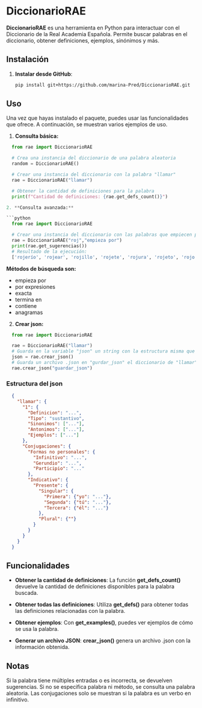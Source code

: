 # DiccionarioRAE

**DiccionarioRAE** es una herramienta en Python para interactuar con el Diccionario de la Real Academia Española. Permite buscar palabras en el diccionario, obtener definiciones, ejemplos, sinónimos y más.

## Instalación

1. **Instalar desde GitHub**:

   ```bash
   pip install git+https://github.com/marina-Pred/DiccionarioRAE.git

## Uso
Una vez que hayas instalado el paquete, puedes usar las funcionalidades que ofrece. A continuación, se muestran varios ejemplos de uso.

1. **Consulta básica:**

  ```python
    from rae import DiccionarioRAE

    # Crea una instancia del diccionario de una palabra aleatoria
    random = DiccionarioRAE()

    # Crear una instancia del diccionario con la palabra "llamar"
    rae = DiccionarioRAE("llamar")

    # Obtener la cantidad de definiciones para la palabra
    print(f"Cantidad de definiciones: {rae.get_defs_count()}")

2. **Consulta avanzada:**

  ```python
    from rae import DiccionarioRAE

    # Crear una instancia del diccionario con las palabras que empiecen por "roj"
    rae = DiccionarioRAE("roj","empieza por")
    print(rae.get_sugerencias())
    # Resultado de la ejecución:
    ['rojerío', 'rojear', 'rojillo', 'rojete', 'rojura', 'rojeto', 'rojo', 'rojez', 'rojigualdo', 'rojizo', 'rojal']
  ```
  **Métodos de búsqueda son:** 
  - empieza por
  - por expresiones 
  - exacta
  - termina en
  - contiene
  - anagramas

2. **Crear json:**
  ```python
    from rae import DiccionarioRAE

    rae = DiccionarioRAE("llamar")
    # Guarda en la variable "json" un string con la estructura misma que el json
    json = rae.crear_json()
    # Guarda un archivo .json en "gurdar_json" el diccionario de "llamar"
    rae.crear_json("guardar_json")
  ```
### Estructura del json
  ```json
    {
      "llamar": {
        "1": {
          "Definicion": "...",
          "Tipo": "sustantivo",
          "Sinonimos": ["..."],
          "Antonimos": ["..."],
          "Ejemplos": ["..."]
        },
        "Conjugaciones": {
          "Formas no personales": {
            "Infinitivo": "...",
            "Gerundio": "...",
            "Participio": "..."
          },
          "Indicativo": {
            "Presente": {
              "Singular": {
                "Primera": {"yo": "..."},
                "Segunda": {"tú": "..."},
                "Tercera": {"él": "..."}
              },
              "Plural": {""}
            }
          }
        }
      }
    }
  ```
## Funcionalidades

  - **Obtener la cantidad de definiciones**:
    La función **get_defs_count()** devuelve la cantidad de definiciones disponibles para la palabra buscada.

  - **Obtener todas las definiciones**:
    Utiliza **get_defs()** para obtener todas las definiciones relacionadas con la palabra.

  - **Obtener ejemplos**:
    Con **get_examples()**, puedes ver ejemplos de cómo se usa la palabra.

  - **Generar un archivo JSON**:
    **crear_json()** genera un archivo .json con la información obtenida.

## Notas

Si la palabra tiene múltiples entradas o es incorrecta, se devuelven sugerencias.
Si no se especifica palabra ni método, se consulta una palabra aleatoria.
Las conjugaciones solo se muestran si la palabra es un verbo en infinitivo.
